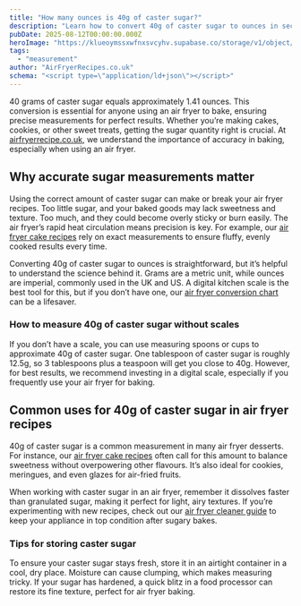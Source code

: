 ```yaml
---
title: "How many ounces is 40g of caster sugar?"
description: "Learn how to convert 40g of caster sugar to ounces in seconds. Perfect for air fryer baking with precise measurements every time."
pubDate: 2025-08-12T00:00:00.000Z
heroImage: "https://klueoymssxwfnxsvcyhv.supabase.co/storage/v1/object/public/md/40g-caster-sugar-to-ounces-18330cef.webp"
tags:
  - "measurement"
author: "AirFryerRecipes.co.uk"
schema: "<script type=\"application/ld+json\"></script>"
---
```


<p>40 grams of caster sugar equals approximately 1.41 ounces. This conversion is essential for anyone using an air fryer to bake, ensuring precise measurements for perfect results. Whether you’re making cakes, cookies, or other sweet treats, getting the sugar quantity right is crucial. At <a href=https://www.airfryerrecipe.co.uk/>airfryerrecipe.co.uk</a>, we understand the importance of accuracy in baking, especially when using an air fryer.</p>  

<h2>Why accurate sugar measurements matter</h2>  
<p>Using the correct amount of caster sugar can make or break your air fryer recipes. Too little sugar, and your baked goods may lack sweetness and texture. Too much, and they could become overly sticky or burn easily. The air fryer’s rapid heat circulation means precision is key. For example, our <a href=https://www.airfryerrecipe.co.uk/recipes>air fryer cake recipes</a> rely on exact measurements to ensure fluffy, evenly cooked results every time.</p>  

<p>Converting 40g of caster sugar to ounces is straightforward, but it’s helpful to understand the science behind it. Grams are a metric unit, while ounces are imperial, commonly used in the UK and US. A digital kitchen scale is the best tool for this, but if you don’t have one, our <a href=https://www.airfryerrecipe.co.uk/air-fryer-conversion-chart>air fryer conversion chart</a> can be a lifesaver.</p>  

<h3>How to measure 40g of caster sugar without scales</h3>  
<p>If you don’t have a scale, you can use measuring spoons or cups to approximate 40g of caster sugar. One tablespoon of caster sugar is roughly 12.5g, so 3 tablespoons plus a teaspoon will get you close to 40g. However, for best results, we recommend investing in a digital scale, especially if you frequently use your air fryer for baking.</p>  

<h2>Common uses for 40g of caster sugar in air fryer recipes</h2>  
<p>40g of caster sugar is a common measurement in many air fryer desserts. For instance, our <a href=https://www.airfryerrecipe.co.uk/recipe-category/cakes>air fryer cake recipes</a> often call for this amount to balance sweetness without overpowering other flavours. It’s also ideal for cookies, meringues, and even glazes for air-fried fruits.</p>  

<p>When working with caster sugar in an air fryer, remember it dissolves faster than granulated sugar, making it perfect for light, airy textures. If you’re experimenting with new recipes, check out our <a href=https://www.airfryerrecipe.co.uk/air-fryer-cleaner>air fryer cleaner guide</a> to keep your appliance in top condition after sugary bakes.</p>  

<h3>Tips for storing caster sugar</h3>  
<p>To ensure your caster sugar stays fresh, store it in an airtight container in a cool, dry place. Moisture can cause clumping, which makes measuring tricky. If your sugar has hardened, a quick blitz in a food processor can restore its fine texture, perfect for air fryer baking.</p>